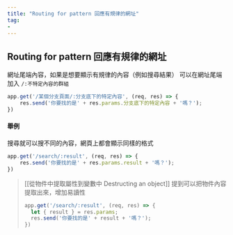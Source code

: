 ```yaml
---
title: "Routing for pattern 回應有規律的網址"
tag: 
- 
---
```

## Routing for pattern 回應有規律的網址
網址尾端內容，如果是想要顯示有規律的內容（例如搜尋結果）
可以在網址尾端加入 `/:不特定內容的群組`
```js
app.get('/某個分支頁面/:分支底下的特定內容', (req, res) => {
	res.send('你要找的是' + res.params.分支底下的特定內容 + '嗎？');
})
```
#### 舉例
搜尋就可以搜不同的內容，網頁上都會顯示同樣的格式
```js
app.get('/search/:result', (req, res) => {
	res.send('你要找的是' + res.params.result + '嗎？');
})
```

>[[從物件中提取屬性到變數中 Destructing an object]] 提到可以把物件內容提取出來，增加易讀性
>```js
>app.get('/search/:result', (req, res) => {
>	let { result } = res.params;
>	res.send('你要找的是' + result + '嗎？');
>})
>```

